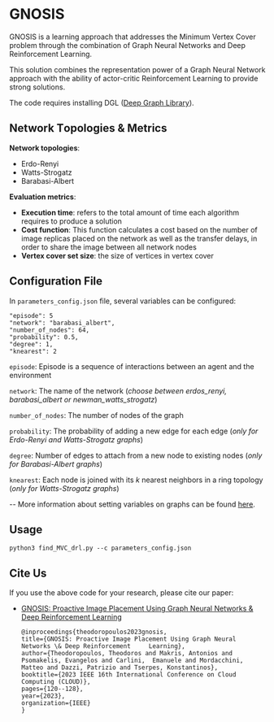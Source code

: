 # GNOSIS   

GNOSIS is a learning approach that addresses the Minimum Vertex Cover problem through the combination of Graph Neural Networks and Deep Reinforcement Learning.

This solution combines the representation power of a Graph Neural Network approach with the ability of actor-critic Reinforcement Learning to provide strong solutions.

The code requires installing DGL ([Deep Graph Library](https://www.dgl.ai/)).   

  ## Network Τopologies & Metrics
  
  **Network topologies**:

 - Erdo-Renyi
 - Watts-Strogatz
 - Barabasi-Albert

**Evaluation metrics**:

- **Execution time**: refers to the total amount of time each algorithm requires to produce a solution
-  **Cost function**: This function calculates a cost based on the number of image replicas placed on the network as well as the transfer delays, in order to share the image between all network nodes
- **Vertex cover set size**: the size of vertices in vertex cover

## Configuration File

In `parameters_config.json` file, several variables can be configured:

    "episode": 5
    "network": "barabasi_albert",  
    "number_of_nodes": 64,  
    "probability": 0.5,  
    "degree": 1,  
    "knearest": 2  

`episode`: Episode is a sequence of interactions between an agent and the environment 

`network`: The name of the network (*choose between erdos_renyi, barabasi_albert or newman_watts_strogatz*)

`number_of_nodes`: The number of nodes of the graph

`probability`: The probability of adding a new edge for each edge (*only for Erdo-Renyi and Watts-Strogatz graphs*)

`degree`: Number of edges to attach from a new node to existing nodes (*only for Barabasi-Albert graphs*)

`knearest`: Each node is joined with its $k$ nearest neighbors in a ring topology (*only for Watts-Strogatz graphs*)

--
More information about setting variables on graphs can be found [here](https://networkx.org/documentation/stable/reference/generated/networkx.generators.random_graphs.newman_watts_strogatz_graph.html). 

## Usage  

```python3 find_MVC_drl.py --c parameters_config.json```  

## Cite Us

If you use the above code for your research, please cite our paper:

- [GNOSIS: Proactive Image Placement Using Graph Neural Networks & Deep Reinforcement Learning](https://ieeexplore.ieee.org/abstract/document/10255001?casa_token=oZPfryvDE1QAAAAA:G6QgrFGGSIt-JDOp0b6ZCs7MAQYNu_V5Kv99Q0yxSUzyXOTkV_x-11AE9J3Fg_qWT2bXVrQS)
       
      @inproceedings{theodoropoulos2023gnosis,
      title={GNOSIS: Proactive Image Placement Using Graph Neural Networks \& Deep Reinforcement     Learning},
      author={Theodoropoulos, Theodoros and Makris, Antonios and Psomakelis, Evangelos and Carlini,  Emanuele and Mordacchini, Matteo and Dazzi, Patrizio and Tserpes, Konstantinos},
      booktitle={2023 IEEE 16th International Conference on Cloud Computing (CLOUD)},
      pages={120--128},
      year={2023},
      organization={IEEE}
      } 
